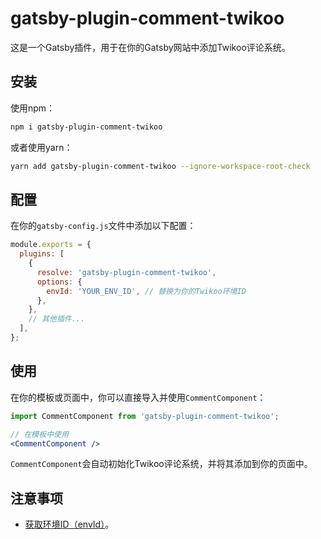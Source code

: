 # gatsby-plugin-comment-twikoo

这是一个Gatsby插件，用于在你的Gatsby网站中添加Twikoo评论系统。

## 安装

使用npm：

```bash
npm i gatsby-plugin-comment-twikoo 
```

或者使用yarn：

```bash
yarn add gatsby-plugin-comment-twikoo --ignore-workspace-root-check
```

## 配置

在你的`gatsby-config.js`文件中添加以下配置：

```javascript
module.exports = {
  plugins: [
    {
      resolve: 'gatsby-plugin-comment-twikoo',
      options: {
        envId: 'YOUR_ENV_ID', // 替换为你的Twikoo环境ID
      },
    },
    // 其他插件...
  ],
};
```

## 使用

在你的模板或页面中，你可以直接导入并使用`CommentComponent`：

```jsx
import CommentComponent from 'gatsby-plugin-comment-twikoo';

// 在模板中使用
<CommentComponent />
```

`CommentComponent`会自动初始化Twikoo评论系统，并将其添加到你的页面中。

## 注意事项

- [获取环境ID（envId）](https://twikoo.js.org/backend.html)。